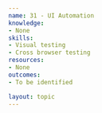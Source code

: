 ```yaml
---
name: 31 - UI Automation
knowledge:
- None
skills:
- Visual testing
- Cross browser testing
resources:
- None
outcomes:
- To be identified

layout: topic
---
```


